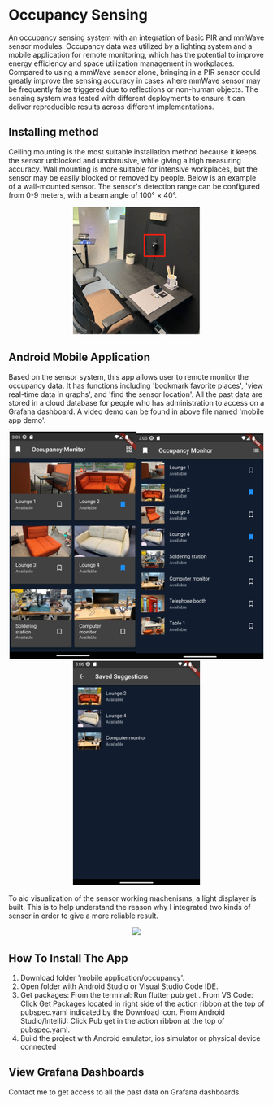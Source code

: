 # Occupancy Sensing
An occupancy sensing system with an integration of basic PIR and mmWave sensor modules. Occupancy data was utilized by a lighting system and a mobile application for remote monitoring, which has the potential to improve energy efficiency and space utilization management in workplaces. Compared to using a mmWave sensor alone, bringing in a PIR sensor could greatly improve the sensing accuracy in cases where mmWave sensor may be frequently false triggered due to reflections or non-human objects. The sensing system was tested with different deployments to ensure it can deliver reproducible results across different implementations. 

## Installing method
Ceiling mounting is the most suitable installation method because it keeps the sensor unblocked and unobtrusive, while giving a high measuring accuracy. Wall mounting is more suitable for intensive workplaces, but the sensor may be easily blocked or removed by people. Below is an example of a wall-mounted sensor. The sensor's detection range can be configured from 0-9 meters, with a beam angle of 100° × 40°.

<p align="center">
<img
src="https://github.com/ucfnnbx/occupancy-sensing/blob/main/readme_images/Exhibition.png" width="250">
</p>
 
## Android Mobile Application
Based on the sensor system, this app allows user to remote monitor the occupancy data. It has functions including 'bookmark favorite places', 'view real-time data in graphs', and 'find the sensor location'. 
All the past data are stored in a cloud database for people who has administration to access on a Grafana dashboard. A video demo can be found in above file named 'mobile app demo'.

<p align="center">
<img
src="https://github.com/ucfnnbx/occupancy-sensing/blob/main/readme_images/Grid_view.png" width="250"><img
src="https://github.com/ucfnnbx/occupancy-sensing/blob/main/readme_images/List_view.png" width="250"><img
src="https://github.com/ucfnnbx/occupancy-sensing/blob/main/readme_images/Bookmarked.png" width="250">
</p>

To aid visualization of the sensor working machenisms, a light displayer is built. This is to help understand the reason why I integrated two kinds of sensor in order to give a more reliable result. 

<p align="center">
<img
src="https://github.com/ucfnnbx/occupancy-sensing/blob/main/readme_images/light%20displayer.jpg" width="250">
</p>

## How To Install The App
1. Download folder 'mobile application/occupancy'.
2. Open folder with Android Studio or Visual Studio Code IDE.
3. Get packages: From the terminal: Run flutter pub get . From VS Code: Click Get Packages located in right side of the action ribbon at the top of pubspec.yaml indicated by the Download icon. From Android Studio/IntelliJ: Click Pub get in the action ribbon at the top of pubspec.yaml.
4. Build the project with Android emulator, ios simulator or physical device connected

## View Grafana Dashboards
Contact me to get access to all the past data on Grafana dashboards.


